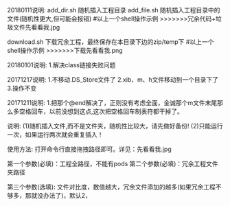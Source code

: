 20180111说明:
add_dir.sh   随机插入工程目录
add_file.sh  随机插入工程目录中的文件(随机性更大,但可能会报错)
#以上一个shell操作示例 >>>>>>>冗余代码+垃圾文件先看看我.jpg

download.sh  下载冗余工程，最终保存在本目录下边的zip/temp下
#以上一个shell操作示例 >>>>>>>下载先看看我.png


20180101说明:
1.解决class链接失败问题

20171217说明:
1.不移动.DS_Store文件了
2.xib、m、h文件移动到一个目录下了
3.操作不变

20171211说明:
1.把那个@end解决了，正则没有考虑全面，金诚那个m文件末尾那么多空格回车，以前没想到这点,这次把空格回车制表符都干掉了。


说明:
        (1)随机插入文件,而不是文件夹，随机性比较大，请先做好备份!
        (2)只能运行一次，如果运行两次就会重复插入！


使用方法:
       打开命令行直接拖拽路径即可。详见：先看看我.jpg



第一个参数(必填)：工程全路径，不能有pods
第二个参数(必填)：冗余工程文件夹路径


第三个参数(选填):  文件对比度，数值越大，冗余文件添加的越多(如果冗余工程不够多，那就没办法了)，默认2，
